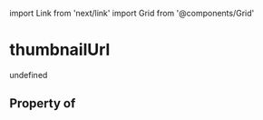 import Link from 'next/link'
import Grid from '@components/Grid'

# thumbnailUrl

undefined

## Property of



